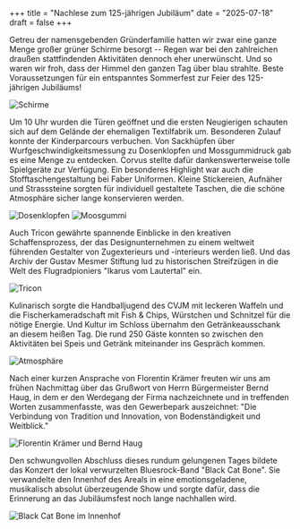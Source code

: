 +++
title = "Nachlese zum 125-jährigen Jubiläum"
date = "2025-07-18"
draft = false
+++

Getreu der namensgebenden Gründerfamilie hatten wir zwar eine ganze Menge großer grüner Schirme besorgt -- Regen war bei den zahlreichen draußen stattfindenden Aktivitäten dennoch eher unerwünscht. Und so waren wir froh, dass der Himmel den ganzen Tag über blau strahlte. Beste Voraussetzungen für ein entspanntes Sommerfest zur Feier des 125-jährigen Jubiläums!

![Schirme](/images/aktuelles/schirme.webp)

Um 10 Uhr wurden die Türen geöffnet und die ersten Neugierigen schauten sich auf dem Gelände der ehemaligen Textilfabrik um. Besonderen Zulauf konnte der Kinderparcours verbuchen. Von Sackhüpfen über Wurfgeschwindigkeitsmessung zu Dosenklopfen und Mossgummidruck gab es eine Menge zu entdecken. Corvus stellte dafür dankenswerterweise tolle Spielgeräte zur Verfügung. Ein besonderes Highlight war auch die Stofftaschengestaltung bei Faber Uniformen. Kleine Stickereien, Aufnäher und Strasssteine sorgten für individuell gestaltete Taschen, die die schöne Atmosphäre sicher lange konservieren werden.

![Dosenklopfen](/images/aktuelles/dosenklopfen.webp)
![Moosgummi](/images/aktuelles/moosgummi.webp)

Auch Tricon gewährte spannende Einblicke in den kreativen Schaffensprozess, der das Designunternehmen zu einem weltweit führenden Gestalter von Zugexterieurs und -interieurs werden ließ. Und das Archiv der Gustav Mesmer Stiftung lud zu historischen Streifzügen in die Welt des Flugradpioniers "Ikarus vom Lautertal" ein.

![Tricon](/images/aktuelles/tricon.webp)

Kulinarisch sorgte die Handballjugend des CVJM mit leckeren Waffeln und die Fischerkameradschaft mit Fish & Chips, Würstchen und Schnitzel für die nötige Energie. Und Kultur im Schloss übernahm den Getränkeausschank an diesem heißen Tag. Die rund 250 Gäste konnten so zwischen den Aktivitäten bei Speis und Getränk miteinander ins Gespräch kommen.

![Atmosphäre](/images/aktuelles/atmosphaere.webp)

Nach einer kurzen Ansprache von Florentin Krämer freuten wir uns am frühen Nachmittag über das Grußwort von Herrn Bürgermeister Bernd Haug, in dem er den Werdegang der Firma nachzeichnete und in treffenden Worten zusammenfasste, was den Gewerbepark auszeichnet: "Die Verbindung von Tradition und Innovation, von Bodenständigkeit und Weitblick."

![Florentin Krämer und Bernd Haug](/images/aktuelles/kraemer_haug.webp)

Den schwungvollen Abschluss dieses rundum gelungenen Tages bildete das Konzert der lokal verwurzelten Bluesrock-Band "Black Cat Bone". Sie verwandelte den Innenhof des Areals in eine emotionsgeladene, musikalisch absolut überzeugende Show und sorgte dafür, dass die Erinnerung an das Jubiläumsfest noch lange nachhallen wird.

![Black Cat Bone im Innenhof](/images/aktuelles/konzert.webp)

